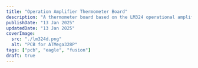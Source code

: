 ```yaml
---
title: "Operation Amplifier Thermometer Board"
description: "A thermometer board based on the LM324 operational amplifier with LED temperature indicators."
publishDate: "13 Jan 2025"
updatedDate: "13 Jan 2025"
coverImage:
  src: "./lm324d.png"
  alt: "PCB for ATMega328P"
tags: ["pcb", "eagle", "fusion"]
draft: true
---
```



